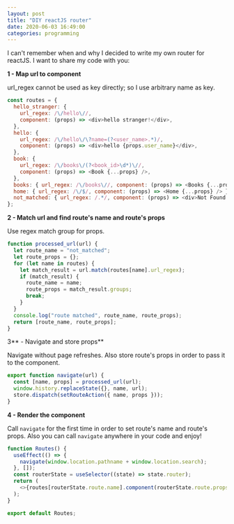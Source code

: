 ```yaml
---
layout: post
title: "DIY reactJS router"
date: 2020-06-03 16:49:00
categories: programming
---
```


I can't remember when and why I decided to write my own router for reactJS. I want to share my code with you:

**1 - Map url to component**

url_regex cannot be used as key directly; so I use arbitrary name as key.

```js
const routes = {
  hello_stranger: {
    url_regex: /\/hello\//,
    component: (props) => <div>hello stranger!</div>,
  },
  hello: {
    url_regex: /\/hello\/\?name=(?<user_name>.*)/,
    component: (props) => <div>hello {props.user_name}</div>,
  },
  book: {
    url_regex: /\/books\/(?<book_id>\d*)\//,
    component: (props) => <Book {...props} />,
  },
  books: { url_regex: /\/books\//, component: (props) => <Books {...props} /> },
  home: { url_regex: /\/$/, component: (props) => <Home {...props} /> },
  not_matched: { url_regex: /.*/, component: (props) => <div>Not Found!</div> },
};
```

**2 - Match url and find route's name and route's props**

Use regex match group for props.

```js
function processed_url(url) {
  let route_name = "not_matched";
  let route_props = {};
  for (let name in routes) {
    let match_result = url.match(routes[name].url_regex);
    if (match_result) {
      route_name = name;
      route_props = match_result.groups;
      break;
    }
  }
  console.log("route matched", route_name, route_props);
  return [route_name, route_props];
}
```

3** - Navigate and store props**

Navigate without page refreshes. Also store route's props in order to pass it to the component.

```js
export function navigate(url) {
  const [name, props] = processed_url(url);
  window.history.replaceState({}, name, url);
  store.dispatch(setRouteAction({ name, props }));
}
```

**4 - Render the component**

Call `navigate` for the first time in order to set route's name and route's props.
Also you can call `navigate` anywhere in your code and enjoy!

```js
function Routes() {
  useEffect(() => {
    navigate(window.location.pathname + window.location.search);
  }, []);
  const routerState = useSelector((state) => state.router);
  return (
    <>{routes[routerState.route.name].component(routerState.route.props)}</>
  );
}

export default Routes;
```

